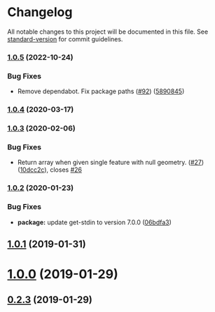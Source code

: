 # Changelog

All notable changes to this project will be documented in this file. See [standard-version](https://github.com/conventional-changelog/standard-version) for commit guidelines.

### [1.0.5](https://github.com/tmcw/geojson-flatten/compare/v1.0.4...v1.0.5) (2022-10-24)


### Bug Fixes

* Remove dependabot. Fix package paths ([#92](https://github.com/tmcw/geojson-flatten/issues/92)) ([5890845](https://github.com/tmcw/geojson-flatten/commit/5890845572e926c04e8713c1306abf51cf2648f2))

### [1.0.4](https://github.com/node-geojson/geojson-flatten/compare/v1.0.3...v1.0.4) (2020-03-17)

### [1.0.3](https://github.com/node-geojson/geojson-flatten/compare/v1.0.2...v1.0.3) (2020-02-06)


### Bug Fixes

* Return array when given single feature with null geometry. ([#27](https://github.com/node-geojson/geojson-flatten/issues/27)) ([10dcc2c](https://github.com/node-geojson/geojson-flatten/commit/10dcc2c34b68f68e4ed655e755c18204007bdf99)), closes [#26](https://github.com/node-geojson/geojson-flatten/issues/26)

### [1.0.2](https://github.com/node-geojson/geojson-flatten/compare/v1.0.1...v1.0.2) (2020-01-23)


### Bug Fixes

* **package:** update get-stdin to version 7.0.0 ([06bdfa3](https://github.com/node-geojson/geojson-flatten/commit/06bdfa3))



<a name="1.0.1"></a>
## [1.0.1](https://github.com/node-geojson/geojson-flatten/compare/v1.0.0...v1.0.1) (2019-01-31)



<a name="1.0.0"></a>
# [1.0.0](https://github.com/node-geojson/geojson-flatten/compare/v0.2.3...v1.0.0) (2019-01-29)



<a name="0.2.3"></a>
## [0.2.3](https://github.com/node-geojson/geojson-flatten/compare/v0.2.2...v0.2.3) (2019-01-29)
